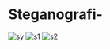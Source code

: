 # Steganografi-

![sy](https://user-images.githubusercontent.com/29498981/35961005-095130c6-0cbd-11e8-970c-c50cce047e26.PNG)
![s1](https://user-images.githubusercontent.com/29498981/35961006-097a4880-0cbd-11e8-9220-c2f6d44efa48.PNG)
![s2](https://user-images.githubusercontent.com/29498981/35961007-099e2dd6-0cbd-11e8-963e-f472b9799bb4.PNG)
